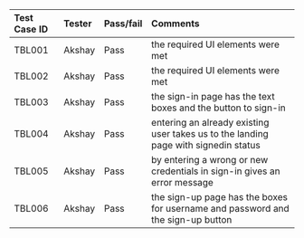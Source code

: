 |Test Case ID|Tester                        |Pass/fail    |Comments                                                                             
|:-----------|:-----------------------------|:------------|:-------------------------------------------------------------------------------------
|TBL001      |Akshay                        |Pass         |the required UI elements were met                                        
|TBL002      |Akshay                        |Pass         |the required UI elements were met                                        
|TBL003      |Akshay                        |Pass         |the sign-in page has the text boxes and the button to sign-in            
|TBL004      |Akshay                        |Pass         |entering an already existing user takes us to the landing page with signedin status
|TBL005      |Akshay                        |Pass         |by entering a wrong or new credentials in sign-in gives an error message 
|TBL006      |Akshay                        |Pass         |the sign-up page has the boxes for username and password and the sign-up button
